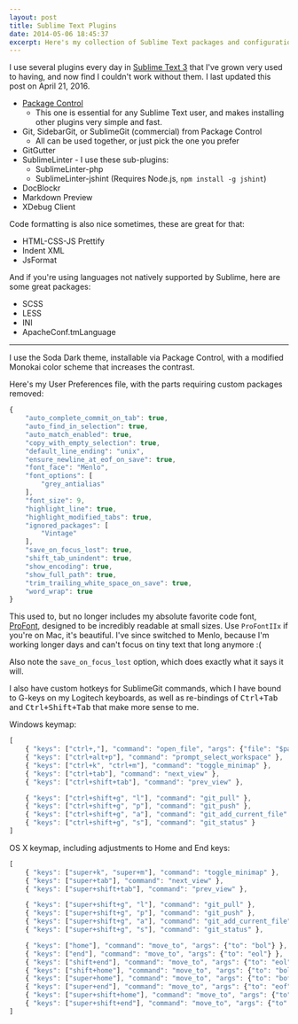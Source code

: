 ```yaml
---
layout: post
title: Sublime Text Plugins
date: 2014-05-06 18:45:37
excerpt: Here's my collection of Sublime Text packages and configuration files that I couldn't make it through a day without.
---
```

I use several plugins every day in [Sublime Text 3](http://www.sublimetext.com/3) that I've grown very used to having, and now find I couldn't work without them. I last updated this post on April 21, 2016.

* [Package Control](https://sublime.wbond.net/installation)
    * This one is essential for any Sublime Text user, and makes installing other plugins very simple and fast.
* Git, SidebarGit, or SublimeGit (commercial) from Package Control
    * All can be used together, or just pick the one you prefer
* GitGutter
* SublimeLinter - I use these sub-plugins:
    * SublimeLinter-php
    * SublimeLinter-jshint (Requires Node.js, `npm install -g jshint`)
* DocBlockr
* Markdown Preview
* XDebug Client

Code formatting is also nice sometimes, these are great for that:

* HTML-CSS-JS Prettify
* Indent XML
* JsFormat

And if you're using languages not natively supported by Sublime, here are some great packages:

* SCSS
* LESS
* INI
* ApacheConf.tmLanguage

----

I use the Soda Dark theme, installable via Package Control, with a modified Monokai color scheme that increases the contrast.

Here's my User Preferences file, with the parts requiring custom packages removed:

```js
{
    "auto_complete_commit_on_tab": true,
    "auto_find_in_selection": true,
    "auto_match_enabled": true,
    "copy_with_empty_selection": true,
    "default_line_ending": "unix",
    "ensure_newline_at_eof_on_save": true,
    "font_face": "Menlo",
    "font_options": [
        "grey_antialias"
    ],
    "font_size": 9,
    "highlight_line": true,
    "highlight_modified_tabs": true,
    "ignored_packages": [
        "Vintage"
    ],
    "save_on_focus_lost": true,
    "shift_tab_unindent": true,
    "show_encoding": true,
    "show_full_path": true,
    "trim_trailing_white_space_on_save": true,
    "word_wrap": true
}
```

This used to, but no longer includes my absolute favorite code font, [ProFont](http://tobiasjung.name/profont/), designed to be incredibly readable at small sizes. Use `ProFontIIx` if you're on Mac, it's beautiful. I've since switched to Menlo, because I'm working longer days and can't focus on tiny text that long anymore :(

Also note the `save_on_focus_lost` option, which does exactly what it says it will.

I also have custom hotkeys for SublimeGit commands, which I have bound to G-keys on my Logitech keyboards, as well as re-bindings of <kbd>Ctrl+Tab</kbd> and <kbd>Ctrl+Shift+Tab</kbd> that make more sense to me.

Windows keymap:

```js
[
    { "keys": ["ctrl+,"], "command": "open_file", "args": {"file": "$packages/User/Preferences.sublime-settings"} },
    { "keys": ["ctrl+alt+p"], "command": "prompt_select_workspace" },
    { "keys": ["ctrl+k", "ctrl+m"], "command": "toggle_minimap" },
    { "keys": ["ctrl+tab"], "command": "next_view" },
    { "keys": ["ctrl+shift+tab"], "command": "prev_view" },

    { "keys": ["ctrl+shift+g", "l"], "command": "git_pull" },
    { "keys": ["ctrl+shift+g", "p"], "command": "git_push" },
    { "keys": ["ctrl+shift+g", "a"], "command": "git_add_current_file" },
    { "keys": ["ctrl+shift+g", "s"], "command": "git_status" }
]
```

OS X keymap, including adjustments to Home and End keys:

```js
[
    { "keys": ["super+k", "super+m"], "command": "toggle_minimap" },
    { "keys": ["super+tab"], "command": "next_view" },
    { "keys": ["super+shift+tab"], "command": "prev_view" },

    { "keys": ["super+shift+g", "l"], "command": "git_pull" },
    { "keys": ["super+shift+g", "p"], "command": "git_push" },
    { "keys": ["super+shift+g", "a"], "command": "git_add_current_file" },
    { "keys": ["super+shift+g", "s"], "command": "git_status" },

    { "keys": ["home"], "command": "move_to", "args": {"to": "bol"} },
    { "keys": ["end"], "command": "move_to", "args": {"to": "eol"} },
    { "keys": ["shift+end"], "command": "move_to", "args": {"to": "eol", "extend": true} },
    { "keys": ["shift+home"], "command": "move_to", "args": {"to": "bol", "extend": true } },
    { "keys": ["super+home"], "command": "move_to", "args": {"to": "bof"} },
    { "keys": ["super+end"], "command": "move_to", "args": {"to": "eof"} },
    { "keys": ["super+shift+home"], "command": "move_to", "args": {"to": "bof", "extend": true} },
    { "keys": ["super+shift+end"], "command": "move_to", "args": {"to": "eof", "extend": true} }
]
```
